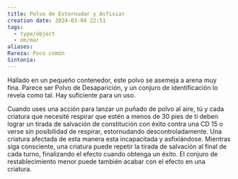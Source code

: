 ```yaml
---
title: Polvo de Estornudar y Asfixiar
creation date: 2024-03-04 22:51
tags:
  - type/object
  - om/mar
aliases: 
Rareza: Poco común
Sintonía:
---
```

Hallado en un pequeño contenedor, este polvo se asemeja a arena muy fina. Parece ser Polvo de Desaparición, y un conjuro de identificación lo revela como tal. Hay suficiente para un uso.

Cuando uses una acción para lanzar un puñado de polvo al aire, tú y cada criatura que necesité respirar que estén a menos de 30 pies de ti deben lograr un tirada de salvación de constitución con éxito contra una CD 15 o verse sin posibilidad de respirar, estornudando descontroladamente. Una criatura afectada de esta manera esta incapacitada y asfixiándose. Mientras siga consciente, una criatura puede repetir la tirada de salvación al final de cada turno, finalizando el efecto cuando obtenga un éxito. El conjuro de restablecimiento menor puede también acabar con el efecto en una criatura.